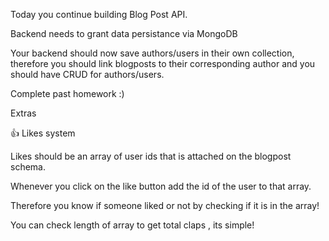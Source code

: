 Today you continue building Blog Post API.

Backend needs to grant data persistance via MongoDB

Your backend should now save authors/users in their own collection, therefore you should link blogposts to their corresponding author and you should have CRUD for authors/users.

Complete past homework :)

Extras

👍 Likes system

Likes should be an array of user ids that is attached on the blogpost schema.

Whenever you click on the like button add the id of the user to that array.

Therefore you know if someone liked or not by checking if it is in the array!

You can check length of array to get total claps , its simple!
